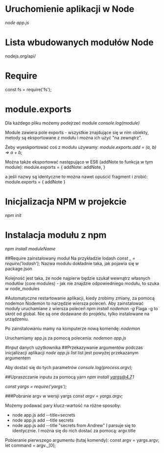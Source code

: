 # Uruchomienie aplikacji w Node
_node app.js_

# Lista wbudowanych modułów Node
nodejs.org/api/

# Require
const fs = require('fs');

# module.exports
Dla każdego pliku możemy podejrzeć module
_console.log(module)_

Module zawiera pole exports - wszystkie znajdujące się w nim obiekty, metody są eksportowane z modułu i można ich użyć "na zewnątrz".

Żeby wyeskportować coś z modułu używamy:
_module.exports.add = (a, b) => a + b;_

Można także eksportować następująco w ES6 (addNote to funkcja w tym module):
module.exports = {
    addNote: addNote,
}

a jeśli nazwy są identyczne to można nawet opuścić fragment i zrobić:
module.exports = {
    addNote
}

# Inicjalizacja NPM w projekcie
_npm init_

# Instalacja modułu z npm
_npm install moduleName_

##Require zainstalowany moduł
Na przykładzie lodash
*const _ = require('lodash');* 
Nazwa modułu dokładnie taka, jak pojawia się w package.json

Kolejność jest taka, że node najpierw będzie szukał wewnątrz własnych modułów (core modules) - jak nie znajdzie odpowiedniego modułu, to szuka w node_modules

#Automatyczne restartowanie aplikacji, kiedy zrobimy zmiany, za pomocą nodemon
Nodemon to narzędzie wiersza poleceń. Aby zainstalować moduły uruchamiane z wiersza poleceń 
_npm install nodemon -g_
Flaga -g to skrót od global. Nie są one dodawane do projektu, tylko instalowane na urządzeniu. 

Po zainstalowaniu mamy na komputerze nową komendę:
_nodemon_

Uruchamiamy app.js za pomocą polecenia:
_nodemon app.js_

#Input danych użytkownika
##Przekazywanie argumentów podczas inicjalizacji aplikacji
_node app.js list_
list jest powyżej przekazanym argumentem

Aby dostać się do tych parametrów
_console.log(process.argv);_

##Upraszczanie inputu za pomocą yarn
_npm install yargs@4.7.1_

_const yargs = require('yargs');_

###Pobranie argv w wersji yargs
_const argv = yargs.argv;_

Możemy podawać pary klucz-wartość na różne sposoby:
- node app.js add --title=secrets
- node app.js add --title secrets
- node app.js add --title "secrets from Andrew"
I parsuje się to identycznie.
I można się do nich dostać za pomocą:
argv.title

Pobieranie pierwszego argumentu (tutaj komendy):
const argv = yargs.argv;
let command = argv._[0];